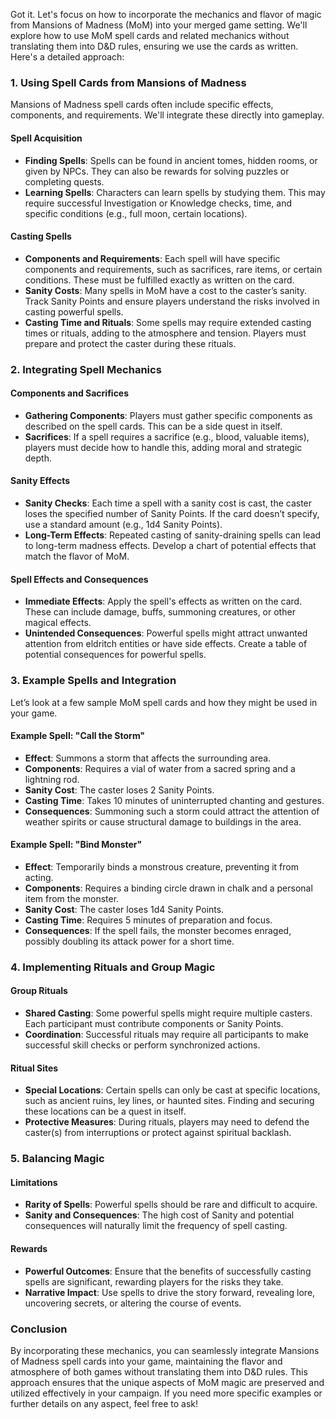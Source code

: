 Got it. Let's focus on how to incorporate the mechanics and flavor of magic from Mansions of Madness (MoM) into your merged game setting. We'll explore how to use MoM spell cards and related mechanics without translating them into D&D rules, ensuring we use the cards as written. Here's a detailed approach:

### 1. **Using Spell Cards from Mansions of Madness**

Mansions of Madness spell cards often include specific effects, components, and requirements. We'll integrate these directly into gameplay.

#### **Spell Acquisition**

- **Finding Spells**: Spells can be found in ancient tomes, hidden rooms, or given by NPCs. They can also be rewards for solving puzzles or completing quests.
- **Learning Spells**: Characters can learn spells by studying them. This may require successful Investigation or Knowledge checks, time, and specific conditions (e.g., full moon, certain locations).

#### **Casting Spells**

- **Components and Requirements**: Each spell will have specific components and requirements, such as sacrifices, rare items, or certain conditions. These must be fulfilled exactly as written on the card.
- **Sanity Costs**: Many spells in MoM have a cost to the caster’s sanity. Track Sanity Points and ensure players understand the risks involved in casting powerful spells.
- **Casting Time and Rituals**: Some spells may require extended casting times or rituals, adding to the atmosphere and tension. Players must prepare and protect the caster during these rituals.

### 2. **Integrating Spell Mechanics**

#### **Components and Sacrifices**

- **Gathering Components**: Players must gather specific components as described on the spell cards. This can be a side quest in itself.
- **Sacrifices**: If a spell requires a sacrifice (e.g., blood, valuable items), players must decide how to handle this, adding moral and strategic depth.

#### **Sanity Effects**

- **Sanity Checks**: Each time a spell with a sanity cost is cast, the caster loses the specified number of Sanity Points. If the card doesn’t specify, use a standard amount (e.g., 1d4 Sanity Points).
- **Long-Term Effects**: Repeated casting of sanity-draining spells can lead to long-term madness effects. Develop a chart of potential effects that match the flavor of MoM.

#### **Spell Effects and Consequences**

- **Immediate Effects**: Apply the spell's effects as written on the card. These can include damage, buffs, summoning creatures, or other magical effects.
- **Unintended Consequences**: Powerful spells might attract unwanted attention from eldritch entities or have side effects. Create a table of potential consequences for powerful spells.

### 3. **Example Spells and Integration**

Let’s look at a few sample MoM spell cards and how they might be used in your game.

#### **Example Spell: "Call the Storm"**

- **Effect**: Summons a storm that affects the surrounding area.
- **Components**: Requires a vial of water from a sacred spring and a lightning rod.
- **Sanity Cost**: The caster loses 2 Sanity Points.
- **Casting Time**: Takes 10 minutes of uninterrupted chanting and gestures.
- **Consequences**: Summoning such a storm could attract the attention of weather spirits or cause structural damage to buildings in the area.

#### **Example Spell: "Bind Monster"**

- **Effect**: Temporarily binds a monstrous creature, preventing it from acting.
- **Components**: Requires a binding circle drawn in chalk and a personal item from the monster.
- **Sanity Cost**: The caster loses 1d4 Sanity Points.
- **Casting Time**: Requires 5 minutes of preparation and focus.
- **Consequences**: If the spell fails, the monster becomes enraged, possibly doubling its attack power for a short time.

### 4. **Implementing Rituals and Group Magic**

#### **Group Rituals**

- **Shared Casting**: Some powerful spells might require multiple casters. Each participant must contribute components or Sanity Points.
- **Coordination**: Successful rituals may require all participants to make successful skill checks or perform synchronized actions.

#### **Ritual Sites**

- **Special Locations**: Certain spells can only be cast at specific locations, such as ancient ruins, ley lines, or haunted sites. Finding and securing these locations can be a quest in itself.
- **Protective Measures**: During rituals, players may need to defend the caster(s) from interruptions or protect against spiritual backlash.

### 5. **Balancing Magic**

#### **Limitations**

- **Rarity of Spells**: Powerful spells should be rare and difficult to acquire.
- **Sanity and Consequences**: The high cost of Sanity and potential consequences will naturally limit the frequency of spell casting.

#### **Rewards**

- **Powerful Outcomes**: Ensure that the benefits of successfully casting spells are significant, rewarding players for the risks they take.
- **Narrative Impact**: Use spells to drive the story forward, revealing lore, uncovering secrets, or altering the course of events.

### Conclusion

By incorporating these mechanics, you can seamlessly integrate Mansions of Madness spell cards into your game, maintaining the flavor and atmosphere of both games without translating them into D&D rules. This approach ensures that the unique aspects of MoM magic are preserved and utilized effectively in your campaign. If you need more specific examples or further details on any aspect, feel free to ask!

